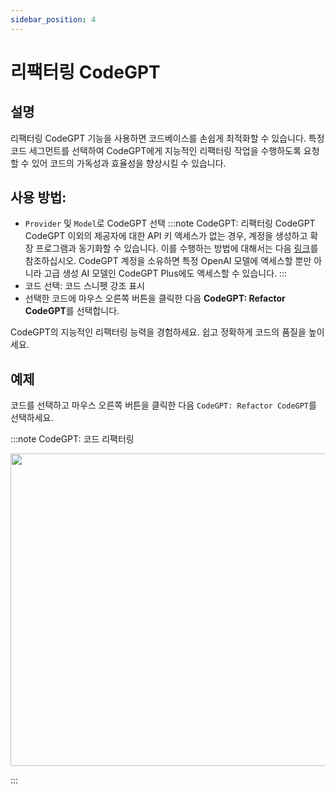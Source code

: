 ```yaml
---
sidebar_position: 4
---
```


# 리팩터링 CodeGPT

## 설명

리팩터링 CodeGPT 기능을 사용하면 코드베이스를 손쉽게 최적화할 수 있습니다. 특정 코드 세그먼트를 선택하여 CodeGPT에게 지능적인 리팩터링 작업을 수행하도록 요청할 수 있어 코드의 가독성과 효율성을 향상시킬 수 있습니다.

## 사용 방법:
- `Provider` 및 `Model`로 CodeGPT 선택
:::note CodeGPT: 리팩터링 CodeGPT
CodeGPT 이외의 제공자에 대한 API 키 액세스가 없는 경우, 계정을 생성하고 확장 프로그램과 동기화할 수 있습니다. 이를 수행하는 방법에 대해서는 다음 [링크](https://intercom.help/codegpt/ko/articles/8699317-codegpt-new-extension-%EC%97%90-%EC%97%B0%EA%B2%B0%ED%95%98%EA%B8%B0)를 참조하십시오. CodeGPT 계정을 소유하면 특정 OpenAI 모델에 액세스할 뿐만 아니라 고급 생성 AI 모델인 CodeGPT Plus에도 액세스할 수 있습니다.
:::
- 코드 선택: 코드 스니펫 강조 표시
- 선택한 코드에 마우스 오른쪽 버튼을 클릭한 다음 **CodeGPT: Refactor CodeGPT**를 선택합니다.

CodeGPT의 지능적인 리팩터링 능력을 경험하세요. 쉽고 정확하게 코드의 품질을 높이세요.

## 예제
코드를 선택하고 마우스 오른쪽 버튼을 클릭한 다음 `CodeGPT: Refactor CodeGPT`를 선택하세요.

:::note CodeGPT: 코드 리팩터링
<p align="center">
  <img width="750" height="500" src="https://github.com/davila7/code-gpt-docs/assets/37567214/af70248f-b257-44c6-b5e3-8a1c2ba9325c" />
</p>
:::






